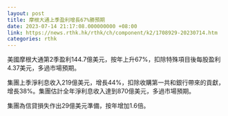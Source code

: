 ```yaml
---
layout: post
title: 摩根大通上季盈利增長67%勝預期
date: 2023-07-14 21:17:08.000000000 +08:00
link: https://news.rthk.hk/rthk/ch/component/k2/1708929-20230714.htm
categories: rthk
---
```


美國摩根大通第2季盈利144.7億美元，按年上升67%，扣除特殊項目後每股盈利4.37美元，多過市場預期。

集團上季淨利息收入219億美元，增長44%，扣除收購第一共和銀行帶來的貢獻，增長38%。集團估計全年淨利息收入達到870億美元，多過市場預期。

集團為信貸損失作出29億美元準備，按年增加1.6倍。
